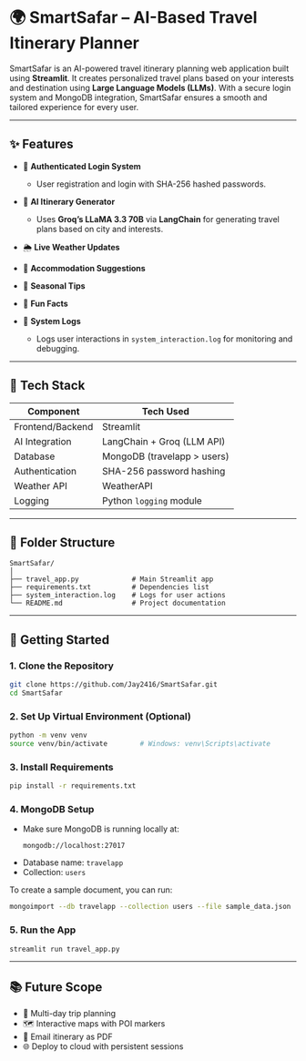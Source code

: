 # 🌍 SmartSafar – AI-Based Travel Itinerary Planner

SmartSafar is an AI-powered travel itinerary planning web application built using **Streamlit**. It creates personalized travel plans based on your interests and destination using **Large Language Models (LLMs)**. With a secure login system and MongoDB integration, SmartSafar ensures a smooth and tailored experience for every user.

---

## ✨ Features

- 🔐 **Authenticated Login System**
  - User registration and login with SHA-256 hashed passwords.

- 🧠 **AI Itinerary Generator**
  - Uses **Groq’s LLaMA 3.3 70B** via **LangChain** for generating travel plans based on city and interests.

- 🌦 **Live Weather Updates**

- 🏨 **Accommodation Suggestions**

- 📅 **Seasonal Tips**

- 🎉 **Fun Facts**

- 🧾 **System Logs**
  - Logs user interactions in `system_interaction.log` for monitoring and debugging.

---

## 🧰 Tech Stack

| Component        | Tech Used                         |
|------------------|-----------------------------------|
| Frontend/Backend | Streamlit                         |
| AI Integration   | LangChain + Groq (LLM API)        |
| Database         | MongoDB (travelapp > users)       |
| Authentication   | SHA-256 password hashing          |
| Weather API      | WeatherAPI                        |
| Logging          | Python `logging` module           |

---

## 📁 Folder Structure

```
SmartSafar/
│
├── travel_app.py             # Main Streamlit app
├── requirements.txt          # Dependencies list
├── system_interaction.log    # Logs for user actions
└── README.md                 # Project documentation
```

---

## 🚀 Getting Started

### 1. Clone the Repository
```bash
git clone https://github.com/Jay2416/SmartSafar.git
cd SmartSafar
```

### 2. Set Up Virtual Environment (Optional)
```bash
python -m venv venv
source venv/bin/activate        # Windows: venv\Scripts\activate
```

### 3. Install Requirements
```bash
pip install -r requirements.txt
```

### 4. MongoDB Setup

- Make sure MongoDB is running locally at:
  ```
  mongodb://localhost:27017
  ```
- Database name: `travelapp`
- Collection: `users`

To create a sample document, you can run:
```bash
mongoimport --db travelapp --collection users --file sample_data.json
```

### 5. Run the App
```bash
streamlit run travel_app.py
```

---

## 📚 Future Scope

- 📅 Multi-day trip planning
- 🗺 Interactive maps with POI markers
- 📧 Email itinerary as PDF
- 🌐 Deploy to cloud with persistent sessions